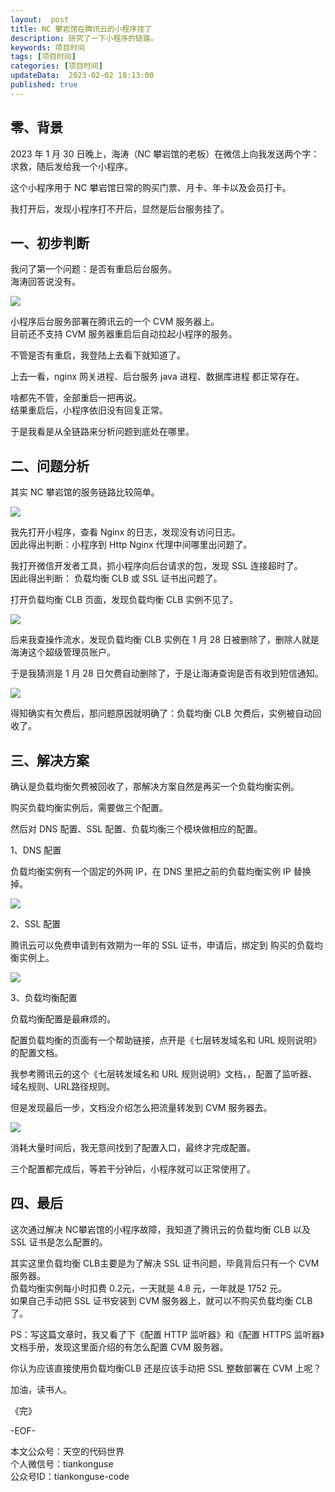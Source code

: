 ```yaml
---   
layout:  post  
title: NC 攀岩馆在腾讯云的小程序挂了    
description: 研究了一下小程序的链路。        
keywords: 项目时间  
tags: [项目时间]    
categories: [项目时间]  
updateData:  2023-02-02 18:13:00  
published: true  
---  
```


## 零、背景  


2023 年 1 月 30 日晚上，海涛（NC 攀岩馆的老板）在微信上向我发送两个字：求救，随后发给我一个小程序。  


这个小程序用于 NC 攀岩馆日常的购买门票、月卡、年卡以及会员打卡。  


我打开后，发现小程序打不开后，显然是后台服务挂了。  


## 一、初步判断  


我问了第一个问题：是否有重启后台服务。  
海涛回答说没有。  


![](https://res2023.tiankonguse.com/images/2023/02/02/000.png)  


小程序后台服务部署在腾讯云的一个 CVM 服务器上。  
目前还不支持 CVM 服务器重启后自动拉起小程序的服务。  


不管是否有重启，我登陆上去看下就知道了。  


上去一看，nginx 网关进程、后台服务 java 进程、数据库进程 都正常存在。  


啥都先不管，全部重启一把再说。  
结果重启后，小程序依旧没有回复正常。  


于是我看是从全链路来分析问题到底处在哪里。  


## 二、问题分析  


其实 NC 攀岩馆的服务链路比较简单。  


![](https://res2023.tiankonguse.com/images/2023/02/02/001.png)  


我先打开小程序，查看  Nginx 的日志，发现没有访问日志。  
因此得出判断：小程序到 Http Nginx 代理中间哪里出问题了。  


我打开微信开发者工具，抓小程序向后台请求的包，发现 SSL 连接超时了。  
因此得出判断： 负载均衡 CLB 或 SSL 证书出问题了。  


打开负载均衡 CLB 页面，发现负载均衡 CLB 实例不见了。  


![](https://res2023.tiankonguse.com/images/2023/02/02/002.png) 


后来我查操作流水，发现负载均衡 CLB 实例在 1 月 28 日被删除了，删除人就是海涛这个超级管理员账户。  


于是我猜测是 1 月 28 日欠费自动删除了，于是让海涛查询是否有收到短信通知。  


![](https://res2023.tiankonguse.com/images/2023/02/02/003.png) 



得知确实有欠费后，那问题原因就明确了：负载均衡 CLB 欠费后，实例被自动回收了。  


## 三、解决方案  


确认是负载均衡欠费被回收了，那解决方案自然是再买一个负载均衡实例。  


购买负载均衡实例后，需要做三个配置。  


然后对 DNS 配置、SSL 配置、负载均衡三个模块做相应的配置。  


1、DNS 配置  


负载均衡实例有一个固定的外网 IP，在 DNS 里把之前的负载均衡实例 IP 替换掉。  



![](https://res2023.tiankonguse.com/images/2023/02/02/004.png) 


2、SSL 配置  


腾讯云可以免费申请到有效期为一年的 SSL 证书，申请后，绑定到 购买的负载均衡实例上。  


![](https://res2023.tiankonguse.com/images/2023/02/02/005.png) 


3、负载均衡配置  


负载均衡配置是最麻烦的。  


配置负载均衡的页面有一个帮助链接，点开是《七层转发域名和 URL 规则说明》的配置文档。  


我参考腾讯云的这个《七层转发域名和 URL 规则说明》文档，，配置了监听器、域名规则、URL路径规则。  


但是发现最后一步，文档没介绍怎么把流量转发到 CVM 服务器去。  



![](https://res2023.tiankonguse.com/images/2023/02/02/006.png) 


消耗大量时间后，我无意间找到了配置入口，最终才完成配置。  



三个配置都完成后，等若干分钟后，小程序就可以正常使用了。  


## 四、最后  


这次通过解决 NC攀岩馆的小程序故障，我知道了腾讯云的负载均衡 CLB 以及 SSL 证书是怎么配置的。  


其实这里负载均衡 CLB主要是为了解决 SSL 证书问题，毕竟背后只有一个 CVM 服务器。  
负载均衡实例每小时扣费 0.2元，一天就是 4.8 元，一年就是 1752 元。  
如果自己手动把 SSL 证书安装到 CVM 服务器上，就可以不购买负载均衡 CLB 了。  


PS：写这篇文章时，我又看了下《配置 HTTP 监听器》和《配置 HTTPS 监听器》文档手册，发现这里面介绍的有怎么配置 CVM 服务器。  


你认为应该直接使用负载均衡CLB 还是应该手动把 SSL 整数部署在 CVM 上呢？  


加油，读书人。  


《完》  


-EOF-  



本文公众号：天空的代码世界  
个人微信号：tiankonguse  
公众号ID：tiankonguse-code  
  

